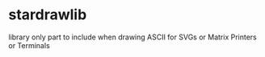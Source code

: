 # stardrawlib
library only part to include when drawing ASCII for SVGs or Matrix Printers or Terminals

